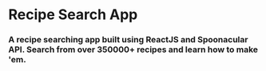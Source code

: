 # Recipe Search App

### A recipe searching app built using ReactJS and Spoonacular API. Search from over 350000+ recipes and learn how to make 'em.

